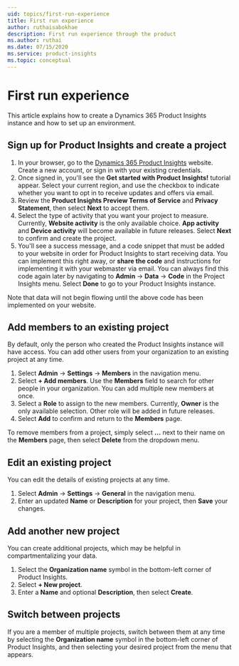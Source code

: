 ```yaml
---
uid: topics/first-run-experience
title: First run experience
author: ruthaisabokhae
description: First run experience through the product
ms.author: ruthai
ms.date: 07/15/2020
ms.service: product-insights
ms.topic: conceptual
---
```


# First run experience

This article explains how to create a Dynamics 365 Product Insights instance and how to set up an environment.

## Sign up for Product Insights and create a project

1. In your browser, go to the [Dynamics 365 Product Insights](https://pi.dynamics.com/) website. Create a new account, or sign in with your existing credentials.
2. Once signed in, you'll see the **Get started with Product Insights!** tutorial appear. Select your current region, and use the checkbox to indicate whether you want to opt in to receive updates and offers via email.
3. Review the **Product Insights Preview Terms of Service** and **Privacy Statement**, then select **Next** to accept them.
4. Select the type of activity that you want your project to measure. Currently, **Website activity** is the only available choice. **App activity** and **Device activity** will become available in future releases. Select **Next** to confirm and create the project.
5. You'll see a success message, and a code snippet that must be added to your website in order for Product Insights to start receiving data. You can implement this right away, or **share the code** and instructions for implementing it with your webmaster via email. You can always find this code again later by navigating to **Admin** -> **Data** -> **Code** in the Project Insights menu. Select **Done** to go to your Product Insights instance.

Note that data will not begin flowing until the above code has been implemented on your website.

## Add members to an existing project

By default, only the person who created the Product Insights instance will have access. You can add other users from your organization to an existing project at any time.

1. Select **Admin** -> **Settings** -> **Members** in the navigation menu.
2. Select **+ Add members**. Use the **Members** field to search for other people in your organization. You can add multiple new members at once.
3. Select a **Role** to assign to the new members. Currently, **Owner** is the only available selection. Other role will be added in future releases.
4. Select **Add** to confirm and return to the **Members** page.

To remove members from a project, simply select **...** next to their name on the **Members** page, then select **Delete** from the dropdown menu.

## Edit an existing project

You can edit the details of existing projects at any time.

1. Select **Admin** -> **Settings** -> **General** in the navigation menu.
2. Enter an updated **Name** or **Description** for your project, then **Save** your changes.

## Add another new project

You can create additional projects, which may be helpful in compartmentalizing your data.

1. Select the **Organization name** symbol in the bottom-left corner of Product Insights.
2. Select **+ New project**.
3. Enter a **Name** and optional **Description**, then select **Create**.

## Switch between projects

If you are a member of multiple projects, switch between them at any time by selecting the **Organization name** symbol in the bottom-left corner of Product Insights, and then selecting your desired project from the menu that appears.
